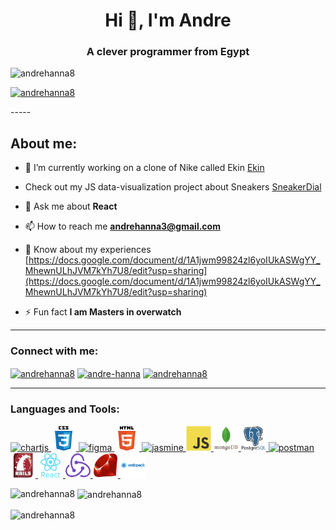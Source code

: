 <h1 align="center">Hi 👋, I'm Andre</h1>
<h3 align="center">A clever programmer from Egypt</h3>

<p align="left"> <img src="https://komarev.com/ghpvc/?username=andrehanna8&label=Profile%20views&color=0e75b6&style=flat" alt="andrehanna8" /> </p>

<p align="left"> <a href="https://github.com/ryo-ma/github-profile-trophy"><img src="https://github-profile-trophy.vercel.app/?username=andrehanna8" alt="andrehanna8" /></a> </p>
-----

## About me:

- 🔭 I’m currently working on a clone of Nike called Ekin [Ekin](https://www.clonenike.com/)

- Check out my JS data-visualization project about Sneakers [SneakerDial](https://andrehanna8.github.io/SneakerDial/#)

- 💬 Ask me about **React**

- 📫 How to reach me **andrehanna3@gmail.com**

- 📄 Know about my experiences [https://docs.google.com/document/d/1A1jwm99824zl6yoIUkASWgYY_MhewnULhJVM7kYh7U8/edit?usp=sharing](https://docs.google.com/document/d/1A1jwm99824zl6yoIUkASWgYY_MhewnULhJVM7kYh7U8/edit?usp=sharing)

- ⚡ Fun fact **I am Masters in overwatch**

-----


<h3 align="left">Connect with me:</h3>
<p align="left">
<a href="https://dev.to/andrehanna8" target="blank"><img align="center" src="https://raw.githubusercontent.com/rahuldkjain/github-profile-readme-generator/master/src/images/icons/Social/devto.svg" alt="andrehanna8" height="30" width="40" /></a>
<a href="https://linkedin.com/in/andre-hanna" target="blank"><img align="center" src="https://raw.githubusercontent.com/rahuldkjain/github-profile-readme-generator/master/src/images/icons/Social/linked-in-alt.svg" alt="andre-hanna" height="30" width="40" /></a>
<a href="https://codesandbox.com/andrehanna8" target="blank"><img align="center" src="https://raw.githubusercontent.com/rahuldkjain/github-profile-readme-generator/master/src/images/icons/Social/codesandbox.svg" alt="andrehanna8" height="30" width="40" /></a>
</p>

-----


<h3 align="left">Languages and Tools:</h3>
<p align="left"> <a href="https://www.chartjs.org" target="_blank" rel="noreferrer"> <img src="https://www.chartjs.org/media/logo-title.svg" alt="chartjs" width="40" height="40"/> </a> <a href="https://www.w3schools.com/css/" target="_blank" rel="noreferrer"> <img src="https://raw.githubusercontent.com/devicons/devicon/master/icons/css3/css3-original-wordmark.svg" alt="css3" width="40" height="40"/> </a> <a href="https://www.figma.com/" target="_blank" rel="noreferrer"> <img src="https://www.vectorlogo.zone/logos/figma/figma-icon.svg" alt="figma" width="40" height="40"/> </a> <a href="https://www.w3.org/html/" target="_blank" rel="noreferrer"> <img src="https://raw.githubusercontent.com/devicons/devicon/master/icons/html5/html5-original-wordmark.svg" alt="html5" width="40" height="40"/> </a> <a href="https://jasmine.github.io/" target="_blank" rel="noreferrer"> <img src="https://www.vectorlogo.zone/logos/jasmine/jasmine-icon.svg" alt="jasmine" width="40" height="40"/> </a> <a href="https://developer.mozilla.org/en-US/docs/Web/JavaScript" target="_blank" rel="noreferrer"> <img src="https://raw.githubusercontent.com/devicons/devicon/master/icons/javascript/javascript-original.svg" alt="javascript" width="40" height="40"/> </a> <a href="https://www.mongodb.com/" target="_blank" rel="noreferrer"> <img src="https://raw.githubusercontent.com/devicons/devicon/master/icons/mongodb/mongodb-original-wordmark.svg" alt="mongodb" width="40" height="40"/> </a> <a href="https://www.postgresql.org" target="_blank" rel="noreferrer"> <img src="https://raw.githubusercontent.com/devicons/devicon/master/icons/postgresql/postgresql-original-wordmark.svg" alt="postgresql" width="40" height="40"/> </a> <a href="https://postman.com" target="_blank" rel="noreferrer"> <img src="https://www.vectorlogo.zone/logos/getpostman/getpostman-icon.svg" alt="postman" width="40" height="40"/> </a> <a href="https://rubyonrails.org" target="_blank" rel="noreferrer"> <img src="https://raw.githubusercontent.com/devicons/devicon/master/icons/rails/rails-original-wordmark.svg" alt="rails" width="40" height="40"/> </a> <a href="https://reactjs.org/" target="_blank" rel="noreferrer"> <img src="https://raw.githubusercontent.com/devicons/devicon/master/icons/react/react-original-wordmark.svg" alt="react" width="40" height="40"/> </a> <a href="https://redux.js.org" target="_blank" rel="noreferrer"> <img src="https://raw.githubusercontent.com/devicons/devicon/master/icons/redux/redux-original.svg" alt="redux" width="40" height="40"/> </a> <a href="https://www.ruby-lang.org/en/" target="_blank" rel="noreferrer"> <img src="https://raw.githubusercontent.com/devicons/devicon/master/icons/ruby/ruby-original.svg" alt="ruby" width="40" height="40"/> </a> <a href="https://webpack.js.org" target="_blank" rel="noreferrer"> <img src="https://raw.githubusercontent.com/devicons/devicon/d00d0969292a6569d45b06d3f350f463a0107b0d/icons/webpack/webpack-original-wordmark.svg" alt="webpack" width="40" height="40"/> </a> </p>

<p><img align="left" src="https://github-readme-stats.vercel.app/api/top-langs?username=andrehanna8&show_icons=true&locale=en&layout=compact" alt="andrehanna8" /></p>

<p>&nbsp;<img align="center" src="https://github-readme-stats.vercel.app/api?username=andrehanna8&show_icons=true&locale=en" alt="andrehanna8" /></p>

<p><img align="center" src="https://github-readme-streak-stats.herokuapp.com/?user=andrehanna8&" alt="andrehanna8" /></p>
